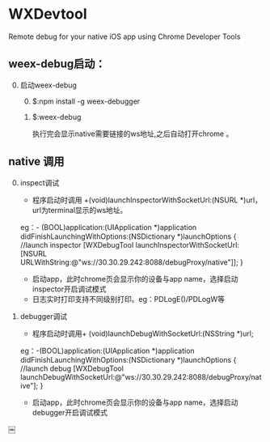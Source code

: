# WXDevtool
Remote debug for your native iOS app using Chrome Developer Tools

## weex-debug启动：

0. 启动weex-debug

	0. $:npm install -g weex-debugger

	0. $:weex-debug   

		执行完会显示native需要链接的ws地址,之后自动打开chrome 。

## native 调用 
0. inspect调试
	* 程序启动时调用 +(void)launchInspectorWithSocketUrl:(NSURL *)url，url为terminal显示的ws地址。

	 eg：- (BOOL)application:(UIApplication *)application didFinishLaunchingWithOptions:(NSDictionary *)launchOptions
{
    //launch inspector
    [WXDebugTool launchInspectorWithSocketUrl:[NSURL URLWithString:@"ws://30.30.29.242:8088/debugProxy/native"]];
}
	 
	* 启动app，此时chrome页会显示你的设备与app name，选择启动inspector开启调试模式
	* 日志实时打印支持不同级别打印。eg：PDLogE()/PDLogW等

0. debugger调试
	* 程序启动时调用+ (void)launchDebugWithSocketUrl:(NSString *)url;
	 
	 eg：-(BOOL)application:(UIApplication *)application didFinishLaunchingWithOptions:(NSDictionary *)launchOptions
{
    //launch debug
    [WXDebugTool launchDebugWithSocketUrl:@"ws://30.30.29.242:8088/debugProxy/native"];
}

	* 启动app，此时chrome页会显示你的设备与app name，选择启动debugger开启调试模式




￼